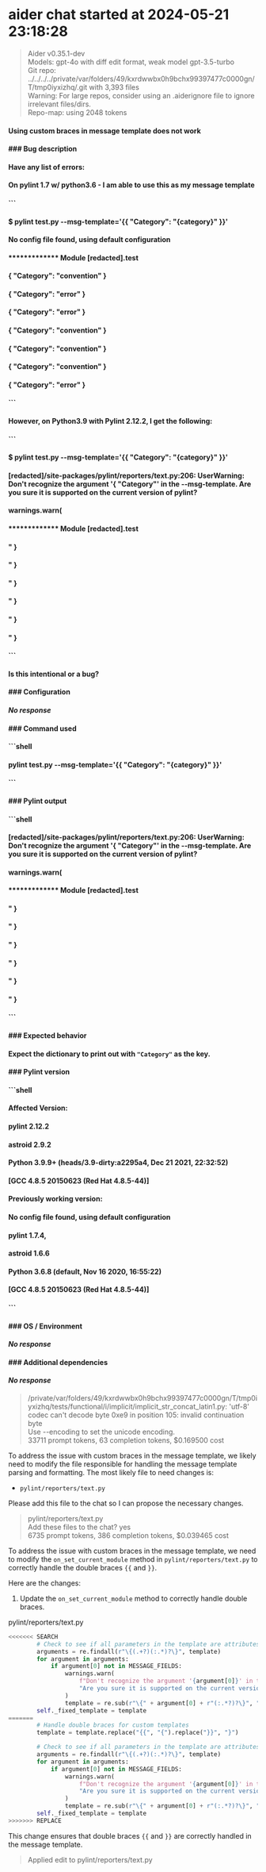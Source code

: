 
# aider chat started at 2024-05-21 23:18:28

> Aider v0.35.1-dev  
> Models: gpt-4o with diff edit format, weak model gpt-3.5-turbo  
> Git repo: ../../../../private/var/folders/49/kxrdwwbx0h9bchx99397477c0000gn/T/tmp0iyxizhq/.git with 3,393 files  
> Warning: For large repos, consider using an .aiderignore file to ignore irrelevant files/dirs.  
> Repo-map: using 2048 tokens  

#### Using custom braces in message template does not work  
#### ### Bug description  
####   
#### Have any list of errors:  
####   
#### On pylint 1.7 w/ python3.6 - I am able to use this as my message template  
#### ```  
#### $ pylint test.py --msg-template='{{ "Category": "{category}" }}'  
#### No config file found, using default configuration  
#### ************* Module [redacted].test  
#### { "Category": "convention" }  
#### { "Category": "error" }  
#### { "Category": "error" }  
#### { "Category": "convention" }  
#### { "Category": "convention" }  
#### { "Category": "convention" }  
#### { "Category": "error" }  
#### ```  
####   
#### However, on Python3.9 with Pylint 2.12.2, I get the following:  
#### ```  
#### $ pylint test.py --msg-template='{{ "Category": "{category}" }}'  
#### [redacted]/site-packages/pylint/reporters/text.py:206: UserWarning: Don't recognize the argument '{ "Category"' in the --msg-template. Are you sure it is supported on the current version of pylint?  
####   warnings.warn(  
#### ************* Module [redacted].test  
#### " }  
#### " }  
#### " }  
#### " }  
#### " }  
#### " }  
#### ```  
####   
#### Is this intentional or a bug?  
####   
#### ### Configuration  
####   
#### _No response_  
####   
#### ### Command used  
####   
#### ```shell  
#### pylint test.py --msg-template='{{ "Category": "{category}" }}'  
#### ```  
####   
####   
#### ### Pylint output  
####   
#### ```shell  
#### [redacted]/site-packages/pylint/reporters/text.py:206: UserWarning: Don't recognize the argument '{ "Category"' in the --msg-template. Are you sure it is supported on the current version of pylint?  
####   warnings.warn(  
#### ************* Module [redacted].test  
#### " }  
#### " }  
#### " }  
#### " }  
#### " }  
#### " }  
#### ```  
####   
####   
#### ### Expected behavior  
####   
#### Expect the dictionary to print out with `"Category"` as the key.  
####   
#### ### Pylint version  
####   
#### ```shell  
#### Affected Version:  
#### pylint 2.12.2  
#### astroid 2.9.2  
#### Python 3.9.9+ (heads/3.9-dirty:a2295a4, Dec 21 2021, 22:32:52)   
#### [GCC 4.8.5 20150623 (Red Hat 4.8.5-44)]  
####   
####   
#### Previously working version:  
#### No config file found, using default configuration  
#### pylint 1.7.4,   
#### astroid 1.6.6  
#### Python 3.6.8 (default, Nov 16 2020, 16:55:22)   
#### [GCC 4.8.5 20150623 (Red Hat 4.8.5-44)]  
#### ```  
####   
####   
#### ### OS / Environment  
####   
#### _No response_  
####   
#### ### Additional dependencies  
####   
#### _No response_  
> /private/var/folders/49/kxrdwwbx0h9bchx99397477c0000gn/T/tmp0iyxizhq/tests/functional/i/implicit/implicit_str_concat_latin1.py: 'utf-8' codec can't decode byte 0xe9 in position 105: invalid continuation byte  
> Use --encoding to set the unicode encoding.  
> 33711 prompt tokens, 63 completion tokens, $0.169500 cost  

To address the issue with custom braces in the message template, we likely need to modify the file responsible for handling the message template parsing and formatting. The most likely file to need changes is:

- `pylint/reporters/text.py`

Please add this file to the chat so I can propose the necessary changes.

> pylint/reporters/text.py  
> Add these files to the chat? yes  
> 6735 prompt tokens, 386 completion tokens, $0.039465 cost  

To address the issue with custom braces in the message template, we need to modify the `on_set_current_module` method in `pylint/reporters/text.py` to correctly handle the double braces `{{` and `}}`.

Here are the changes:

1. Update the `on_set_current_module` method to correctly handle double braces.

pylint/reporters/text.py
```python
<<<<<<< SEARCH
        # Check to see if all parameters in the template are attributes of the Message
        arguments = re.findall(r"\{(.+?)(:.*)?\}", template)
        for argument in arguments:
            if argument[0] not in MESSAGE_FIELDS:
                warnings.warn(
                    f"Don't recognize the argument '{argument[0]}' in the --msg-template. "
                    "Are you sure it is supported on the current version of pylint?"
                )
                template = re.sub(r"\{" + argument[0] + r"(:.*?)?\}", "", template)
        self._fixed_template = template
=======
        # Handle double braces for custom templates
        template = template.replace("{{", "{").replace("}}", "}")

        # Check to see if all parameters in the template are attributes of the Message
        arguments = re.findall(r"\{(.+?)(:.*)?\}", template)
        for argument in arguments:
            if argument[0] not in MESSAGE_FIELDS:
                warnings.warn(
                    f"Don't recognize the argument '{argument[0]}' in the --msg-template. "
                    "Are you sure it is supported on the current version of pylint?"
                )
                template = re.sub(r"\{" + argument[0] + r"(:.*?)?\}", "", template)
        self._fixed_template = template
>>>>>>> REPLACE
```

This change ensures that double braces `{{` and `}}` are correctly handled in the message template.

> Applied edit to pylint/reporters/text.py  
